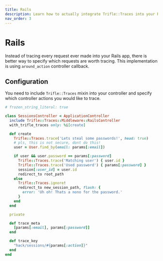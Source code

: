```yaml
---
title: Rails
description: Learn how to actually integrate Trifle::Traces into your Rails app.
nav_order: 3
---
```


# Rails

Instead of tracing every request ever made into your Rails app, there is better way to specify which requests are worth tracing. This implementation is using `around_action` controller callback.

## Configuration

You need to include `Trifle::Traces` mixin into your controller and specify which controller actions you would like to trace.

```ruby
# frozen_string_literal: true

class SessionsController < ApplicationController
  include Trifle::Traces::Middleware::RailsController
  with_trifle_traces only: %i[create]

  def create
    Trifle::Traces.trace('Lets steal some passwords!', head: true)
    # pls, this is not secure, dont do this!
    user = User.find_by(email: params[:email])

    if user && user.password == params[:password]
      Trifle::Traces.trace('Matching user') { user.id }
      Trifle::Traces.trace('Used password') { params[:password] }
      session[:user_id] = user.id
      redirect_to root_path
    else
      Trifle::Traces.ignore!
      redirect_to new_session_path, flash: {
        error: 'Uh oh! Thats a nono for the password.'
      }
    end
  end

  private

  def trace_meta
    [params[:email], params[:password]]
  end

  def trace_key
    "hack/sessions/#{params[:action]}"
  end
end
```
